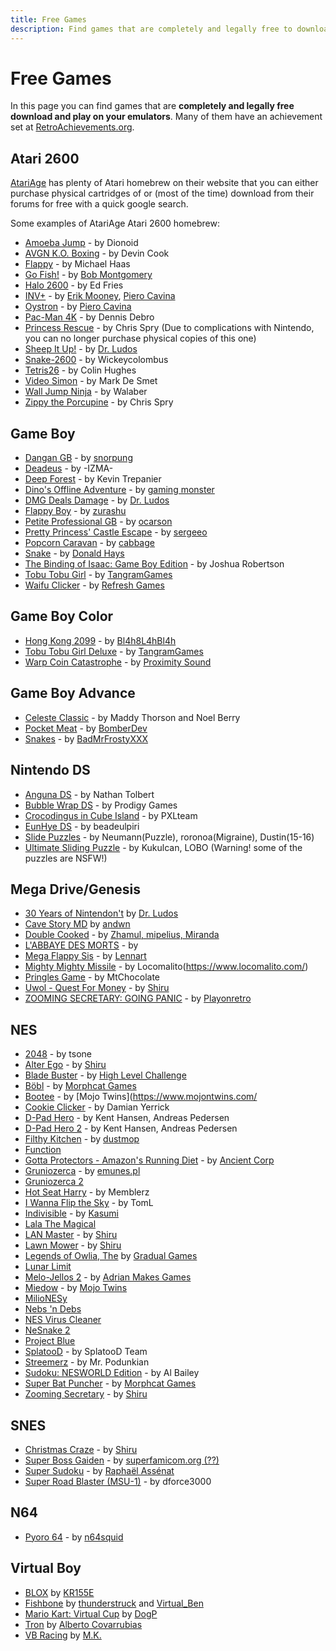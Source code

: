```yaml
---
title: Free Games
description: Find games that are completely and legally free to download and play on your emulators. Many of them have achievement sets on RetroAchievements.
---
```


# Free Games

In this page you can find games that are **completely and legally free download and play on your emulators**. Many of them have an achievement set at [RetroAchievements.org](https://retroachievements.org).

## Atari 2600

[AtariAge](https://atariage.com/) has plenty of Atari homebrew on their website that you can either purchase physical cartridges of or (most of the time) download from their forums for free with a quick google search.

Some examples of AtariAge Atari 2600 homebrew:

- [Amoeba Jump](http://atariage.com/forums/topic/280211-amoeba-jump/) - by Dionoid
- [AVGN K.O. Boxing](https://atariage.com/forums/topic/149089-angry-video-game-nerd-ko-boxing/) - by Devin Cook
- [Flappy](https://atariage.com/forums/topic/222161-flappy-my-1st-released-game/) - by Michael Haas
- [Go Fish!](https://www.atariage.com/software_page.php?SoftwareLabelID=2721) - by [Bob Montgomery](https://www.atariage.com/programmer_page.php?ProgrammerID=319)
- [Halo 2600](https://atariage.com/forums/topic/166916-halo-for-the-2600-released-at-cge-download-the-game-here/) - by Ed Fries
- [INV+](https://atariage.com/software_page.php?SoftwareLabelID=2691) - by [Erik Mooney](https://atariage.com/programmer_page.php?ProgrammerID=137), [Piero Cavina](https://atariage.com/programmer_page.php?ProgrammerID=138)
- [Oystron](https://atariage.com/software_page.php?SoftwareLabelID=869) - by [Piero Cavina](https://atariage.com/programmer_page.php?ProgrammerID=138)
- [Pac-Man 4K](https://atariage.com/forums/topic/277992-pac-man-4k-old-vs-new-clarification-2600/) - by Dennis Debro
- [Princess Rescue](https://atariage.com/forums/topic/215058-princess-rescue-binaries-released/) - by Chris Spry (Due to complications with Nintendo, you can no longer purchase physical copies of this one)
- [Sheep It Up!](https://drludos.itch.io/sheep-it-up-2600) - by [Dr. Ludos](https://drludos.itch.io/)
- [Snake-2600](https://atariage.com/forums/blogs/entry/7740-snake-2600/) - by Wickeycolombus
- [Tetris26](https://github.com/udibr/tetris26) - by Colin Hughes
- [Video Simon](https://atariage.com/software_page.php?SoftwareLabelID=873) - by Mark De Smet
- [Wall Jump Ninja](https://atariage.com/forums/topic/232200-ninja-wall-jump-game-wip/page-6#entry3154689) - by Walaber
- [Zippy the Porcupine](https://atariage.com/forums/topic/269247-zippy-the-porcupine-binary-released/) - by Chris Spry

## Game Boy

- [Dangan GB](https://snorpung.itch.io/dangan-gb) - by [snorpung](https://snorpung.itch.io/)
- [Deadeus](https://izma.itch.io/deadeus) - by -IZMA-
- [Deep Forest](https://small.itch.io/deep-forest) - by Kevin Trepanier
- [Dino's Offline Adventure](https://gaming-monster.itch.io/dinos-offline-adventure) - by [gaming monster](https://gaming-monster.itch.io/)
- [DMG Deals Damage](https://drludos.itch.io/dmg-deals-damage) - by [Dr. Ludos](https://drludos.itch.io/)
- [Flappy Boy](https://zurashu.itch.io/flappy-boy) - by [zurashu](https://zurashu.itch.io/)
- [Petite Professional GB](https://ocarson.itch.io/petite-professional-gb) - by [ocarson](https://ocarson.itch.io/)
- [Pretty Princess' Castle Escape](https://sergeeo.itch.io/pretty-princess-castle-escape) - by [sergeeo](https://sergeeo.itch.io/)
- [Popcorn Caravan](https://cabbage.itch.io/gbjam6) - by [cabbage](https://cabbage.itch.io/)
- [Snake](https://donaldhays.com/projects/snake/) - by [Donald Hays](https://donaldhays.com/)
- [The Binding of Isaac: Game Boy Edition](https://jrob774.itch.io/the-binding-of-isaac-gbjam8-edition) - by Joshua Robertson
- [Tobu Tobu Girl](https://tangramgames.dk/tobutobugirl/) - by [TangramGames](https://tangramgames.dk/)
- [Waifu Clicker](https://refreshgames.itch.io/waifu-clicker) - by [Refresh Games](https://refreshgames.itch.io/)

## Game Boy Color

- [Hong Kong 2099](https://bl4h8l4hbl4h.itch.io/hong-kong-2099-for-gameboy) - by [Bl4h8L4hBl4h](https://retroachievements.org/user/Bl4h8L4hBl4h)
- [Tobu Tobu Girl Deluxe](https://tangramgames.dk/tobutobugirldx/) - by [TangramGames](https://tangramgames.dk/)
- [Warp Coin Catastrophe](http://game.warp.world/) - by [Proximity Sound](https://proximitysound.itch.io/)

## Game Boy Advance

- [Celeste Classic](https://github.com/JeffRuLz/Celeste-Classic-GBA/releases/tag/v1.0) - by Maddy Thorson and Noel Berry
- [Pocket Meat](https://bomberdev.itch.io/pocket-meat) - by [BomberDev](https://bomberdev.itch.io/)
- [Snakes](http://puu.sh/g3QGQ/dd42da818e.zip) - by [BadMrFrostyXXX](https://retroachievements.org/user/BadMrFrostyXXX)

## Nintendo DS

- [Anguna DS](https://gamebrew.org/wiki/Anguna) - by Nathan Tolbert
- [Bubble Wrap DS](https://www.gamebrew.org/wiki/Bubble_Wrap_DS) - by Prodigy Games
- [Crocodingus in Cube Island](https://gamebrew.org/wiki/Crocodingus_in_Cube_Island) - by PXLteam
- [EunHye DS](https://gamebrew.org/wiki/EunHye_DS) - by beadeulpiri
- [Slide Puzzles](https://retroachievements.org/viewtopic.php?t=10222) - by Neumann(Puzzle), roronoa(Migraine), Dustin(15-16)
- [Ultimate Sliding Puzzle](https://retroachievements.org/viewtopic.php?t=10793) - by Kukulcan, LOBO (Warning! some of the puzzles are NSFW!)

## Mega Drive/Genesis

- [30 Years of Nintendon't](https://drludos.itch.io/30-years-of-nintendont) by [Dr. Ludos](https://itch.io/profile/drludos)
- [Cave Story MD](https://github.com/andwn/cave-story-md/releases) by [andwn](https://github.com/andwn)
- [Double Cooked](https://zhamul.itch.io/double-cooked) - by [Zhamul, mipelius, Miranda](https://zhamul.itch.io/)
- [L'ABBAYE DES MORTS](https://playonretro.itch.io/labbaye-des-morts-megadrivegenesis-por-002) - by
- [Mega Flappy Sis](https://harlequin.itch.io/mega-flappy-sys) - by [Lennart](https://harlequin.itch.io/)
- [Mighty Mighty Missile](https://playonretro.itch.io/labbaye-des-morts-megadrivegenesis-por-002) - by Locomalito(https://www.locomalito.com/)
- [Pringles Game](http://68000.web.fc2.com/pringles.html) - by MtChocolate
- [Uwol - Quest For Money](https://shiru.untergrund.net/files/smd/uwol_quest_for_money.zip) - by [Shiru](https://shiru.untergrund.net/software.shtml)
- [ZOOMING SECRETARY: GOING PANIC](https://playonretro.itch.io/zooming-secretary-going-panic-megadrivegenesis-por-006) - by [Playonretro](https://playonretro.itch.io/)

## NES

- [2048](https://www.romhacking.net/homebrew/65/) - by tsone
- [Alter Ego](https://shiru.untergrund.net/files/nes/alter_ego.zip) - by [Shiru](https://shiru.untergrund.net/software.shtml)
- [Blade Buster](http://hlc6502.web.fc2.com/BB_20120301.zip) - by [High Level Challenge](http://hlc6502.web.fc2.com/Bbuster.htm)
- [Böbl](https://neshomebrew.ca/contest19/) - by [Morphcat Games](http://morphcat.de/)
- [Bootee](https://www.mojontwins.com/juegos_mojonos/bootee-nes/) - by [Mojo Twins](https://www.mojontwins.com/
- [Cookie Clicker](http://pineight.com/cookieclicker/) - by Damian Yerrick
- [D-Pad Hero](https://dpadhero.com/Download.html) - by Kent Hansen, Andreas Pedersen
- [D-Pad Hero 2](https://dpadhero.com/Download.html) - by Kent Hansen, Andreas Pedersen
- [Filthy Kitchen](https://dustmop.itch.io/filthy-kitchen) - by [dustmop](https://dustmop.itch.io/)
- [Function](http://nesdevcompo.nintendoage.com/contest14/)
- [Gotta Protectors - Amazon's Running Diet](http://www.ancient.co.jp/~game/download/GottaProtectors_AmazonsRunningDiet.zip) - by [Ancient Corp](http://www.ancient.co.jp/~game/mamotte_knight2/)
- [Gruniozerca](http://emunes.pl/grunio/) - by [emunes.pl](http://emunes.pl/)
- [Gruniozerca 2](http://nesdevcompo.nintendoage.com/contest17/)
- [Hot Seat Harry](http://www.nesworld.com/article.php?system=nes&) - by Memblerz
- [I Wanna Flip the Sky](https://www.neoflash.com/forum/index.php?topic=7472.0_) - by TomL
- [Indivisible](https://kasumi.itch.io/indivisible) - by [Kasumi](https://kasumi.itch.io/)
- [Lala The Magical](http://nesdevcompo.nintendoage.com/contest16/)
- [LAN Master](https://shiru.untergrund.net/files/nes/lan_master.zip) - by [Shiru](https://shiru.untergrund.net/software.shtml)
- [Lawn Mower](https://shiru.untergrund.net/files/nes/lawn_mower.zip) - by [Shiru](https://shiru.untergrund.net/software.shtml)
- [Legends of Owlia, The](http://www.gradualgames.com/p/the-legends-of-owlia_1.html) by [Gradual Games](http://www.gradualgames.com/)
- [Lunar Limit](https://www.romhacking.net/homebrew/100/)
- [Melo-Jellos 2](https://adrianmakesgames.itch.io/melo-jellos-2) - by [Adrian Makes Games](https://adrianmakesgames.itch.io/)
- [Miedow](https://forums.nesdev.com/viewtopic.php?f=33&t=16889) - by [Mojo Twins](https://www.mojontwins.com/)
- [MilioNESy](http://nesdevcompo.nintendoage.com/contest14/)
- [Nebs 'n Debs](http://nesdevcompo.nintendoage.com/contest16/)
- [NES Virus Cleaner](https://www.romhacking.net/homebrew/32/)
- [NeSnake 2](https://www.romhacking.net/homebrew/30/)
- [Project Blue](http://nesdevcompo.nintendoage.com/contest17/)
- [SplatooD](https://www.reddit.com/r/splatoon/comments/3te61d/splatood_a_splatooninspired_demake_for_the_nes/) - by SplatooD Team
- [Streemerz](https://www.fauxgame.com/) - by Mr. Podunkian
- [Sudoku: NESWORLD Edition](https://www.romhacking.net/homebrew/17/) - by Al Bailey
- [Super Bat Puncher](http://morphcat.de/superbatpuncher) - by [Morphcat Games](http://morphcat.de/)
- [Zooming Secretary](https://shiru.untergrund.net/files/nes/zooming_secretary.zip) - by [Shiru](https://shiru.untergrund.net/software.shtml)

## SNES

- [Christmas Craze](https://www.romhacking.net/homebrew/89/) - by [Shiru](https://www.romhacking.net/community/1492/)
- [Super Boss Gaiden](https://superbossgaiden.superfamicom.org/) - by [superfamicom.org (??)](https://superfamicom.org/)
- [Super Sudoku](https://www.raphnet.net/divers/retro_challenge_2019_03/index_en.php) - by [Raphaël Assénat](https://www.raphnet.net/index_en.php)
- [Super Road Blaster (MSU-1)](https://www.zeldix.net/t1448-super-road-blaster) - by dforce3000

## N64

- [Pyoro 64](https://n64squid.com/pyoro-64/) - by [n64squid](https://n64squid.com)

## Virtual Boy

- [BLOX](https://www.planetvb.com/modules/games/?h001g) by [KR155E](https://www.planetvb.com/modules/usercenter/index.php?section=profile&uid=1)
- [Fishbone](https://www.planetvb.com/modules/games/?h078g) by [thunderstruck](https://www.planetvb.com/modules/usercenter/index.php?section=profile&uid=1709) and [Virtual_Ben](https://www.planetvb.com/modules/usercenter/index.php?section=profile&uid=2029)
- [Mario Kart: Virtual Cup](https://www.planetvb.com/modules/games/?h044d) by [DogP](https://www.planetvb.com/modules/usercenter/index.php?section=projects&uid=10)
- [Tron](https://www.planetvb.com/modules/games/?h010g) by [Alberto Covarrubias](https://www.planetvb.com/modules/usercenter/index.php?section=profile&uid=711)
- [VB Racing](https://www.planetvb.com/modules/games/?h045g) by [M.K.](https://www.planetvb.com/modules/usercenter/index.php?section=profile&uid=843)
